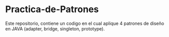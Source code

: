 # Practica-de-Patrones
Este repositorio, contiene un codigo en el cual aplique 4 patrones de diseño en JAVA (adapter, bridge, singleton, prototype).

